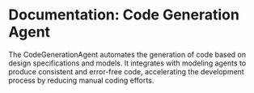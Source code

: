 # Documentation: Code Generation Agent

The CodeGenerationAgent automates the generation of code based on design specifications and models. It integrates with modeling agents to produce consistent and error-free code, accelerating the development process by reducing manual coding efforts.